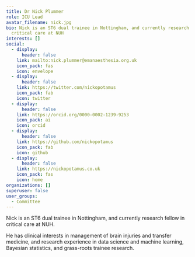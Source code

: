 ```yaml
---
title: Dr Nick Plummer
role: ICU Lead
avatar_filename: nick.jpg
bio: Nick is an ST6 dual trainee in Nottingham, and currently research fellow in
  critical care at NUH
interests: []
social:
  - display:
      header: false
    link: mailto:nick.plummer@emanaesthesia.org.uk
    icon_pack: fas
    icon: envelope
  - display:
      header: false
    link: https://twitter.com/nickopotamus
    icon_pack: fab
    icon: twitter
  - display:
      header: false
    link: https://orcid.org/0000-0002-1239-9253
    icon_pack: ai
    icon: orcid
  - display:
      header: false
    link: https://github.com/nickopotamus
    icon_pack: fab
    icon: github
  - display:
      header: false
    link: https://nickopotamus.co.uk
    icon_pack: fas
    icon: home
organizations: []
superuser: false
user_groups:
  - Committee
---
```

Nick is an ST6 dual trainee in Nottingham, and currently research fellow in critical care at NUH.

He has clinical interests in management of brain injuries and transfer medicine, and research experience in data science and machine learning, Bayesian statistics, and grass-roots trainee research.
